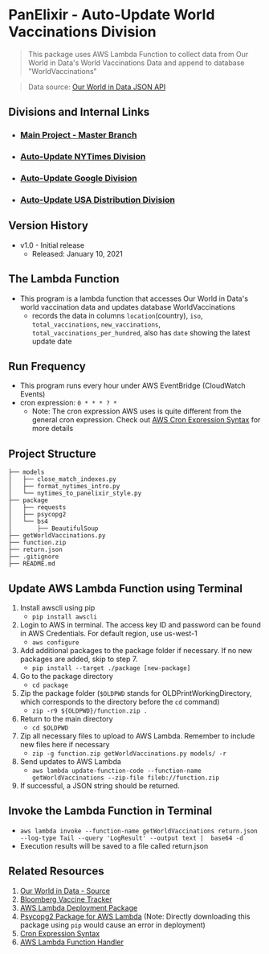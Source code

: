 # PanElixir - Auto-Update World Vaccinations Division
> This package uses AWS Lambda Function to collect data from Our World in Data's World Vaccinations Data and append to database "WorldVaccinations"

> Data source: [Our World in Data JSON API](https://covid.ourworldindata.org/data/owid-covid-data.json)

## **Divisions and Internal Links**
+ ### [Main Project - Master Branch](https://github.com/tonyliunyc/panelixir/tree/master)
+ ### [Auto-Update NYTimes Division](https://github.com/tonyliunyc/panelixir/tree/AutoUpdateNYTimes)
+ ### [Auto-Update Google Division](https://github.com/tonyliunyc/panelixir/tree/AutoUpdateGoogle)
+ ### [Auto-Update USA Distribution Division](https://github.com/tonyliunyc/panelixir/tree/AutoUpdateUSADistribution)

## Version History
- v1.0 - Initial release 
    + Released: January 10, 2021

## The Lambda Function
- This program is a lambda function that accesses Our World in Data's world vaccination data and updates database WorldVaccinations
    - records the data in columns `location`(country), `iso`, `total_vaccinations`, `new_vaccinations`, `total_vaccinations_per_hundred`,
      also has `date` showing the latest update date

## Run Frequency
- This program runs every hour under AWS EventBridge (CloudWatch Events)
- cron expression: `0 * * * ? *`
    + Note: The cron expression AWS uses is quite different from the general cron expression. Check out [AWS Cron Expression Syntax](https://docs.aws.amazon.com/AmazonCloudWatch/latest/events/ScheduledEvents.html) for more details

## Project Structure
```
├── models
│   ├── close_match_indexes.py
│   ├── format_nytimes_intro.py
│   └── nytimes_to_panelixir_style.py
├── package
│   ├── requests
│   ├── psycopg2
│   └── bs4
│       ├── BeautifulSoup
├── getWorldVaccinations.py
├── function.zip
├── return.json
├── .gitignore
├── README.md
```

## Update AWS Lambda Function using Terminal
1. Install awscli using pip 
    + `pip install awscli`
2. Login to AWS in terminal. The access key ID and password can be found in AWS Credentials. For default region, use us-west-1
    + `aws configure`
3. Add additional packages to the package folder if necessary. If no new packages are added, skip to step 7.
    + `pip install --target ./package [new-package]`
4. Go to the package directory
    + `cd package`
5. Zip the package folder (`$OLDPWD` stands for OLDPrintWorkingDirectory, which corresponds to the directory before the `cd` command)
    + `zip -r9 ${OLDPWD}/function.zip .`
6. Return to the main directory
    + `cd $OLDPWD`
7. Zip all necessary files to upload to AWS Lambda. Remember to include new files here if necessary
    + `zip -g function.zip getWorldVaccinations.py models/ -r`
8. Send updates to AWS Lambda
    + `aws lambda update-function-code --function-name getWorldVaccinations --zip-file fileb://function.zip`
9. If successful, a JSON string should be returned.


## Invoke the Lambda Function in Terminal
+ `aws lambda invoke --function-name getWorldVaccinations return.json --log-type Tail --query 'LogResult' --output text |  base64 -d`
+ Execution results will be saved to a file called return.json


## Related Resources
1. [Our World in Data - Source](https://ourworldindata.org/covid-vaccinations)
2. [Bloomberg Vaccine Tracker](https://www.bloomberg.com/graphics/covid-vaccine-tracker-global-distribution/)
3. [AWS Lambda Deployment Package](https://docs.aws.amazon.com/lambda/latest/dg/python-package.html)
4. [Psycopg2 Package for AWS Lambda](https://github.com/jkehler/awslambda-psycopg2) (Note: Directly downloading this package using `pip` would cause an error in deployment)
5. [Cron Expression Syntax](https://docs.aws.amazon.com/AmazonCloudWatch/latest/events/ScheduledEvents.html)
6. [AWS Lambda Function Handler](https://docs.aws.amazon.com/lambda/latest/dg/python-handler.html)
